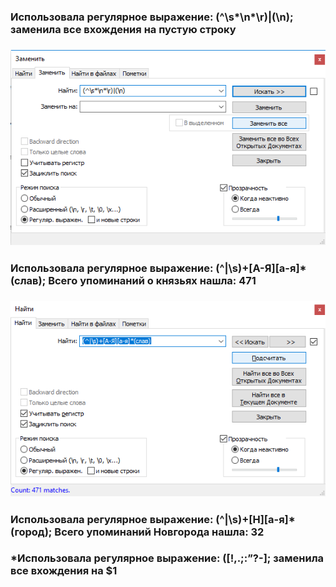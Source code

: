 ### Использовала регулярное выражение: (^\s*\n*\r)|(\n); заменила все вхождения на пустую строку
### ![](https://github.com/LyubovMoiseeva/hw9/blob/master/замена1.png?raw=true)
### Использовала регулярное выражение: (^|\s)+[А-Я][а-я]*(слав); Всего упоминаний о князьях нашла: 471
### ![](https://github.com/LyubovMoiseeva/hw9/blob/master/поиск2.png?raw=true)
### Использовала регулярное выражение: (^|\s)+[Н][а-я]*(город); Всего упоминаний Новгорода нашла: 32
### *Использовала регулярное выражение: ([!,.;:”?-]; заменила все вхождения на $1
